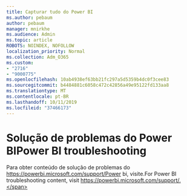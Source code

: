 ```yaml
---
title: Capturar tudo do Power BI
ms.author: pebaum
author: pebaum
manager: mnirkhe
ms.audience: Admin
ms.topic: article
ROBOTS: NOINDEX, NOFOLLOW
localization_priority: Normal
ms.collection: Adm_O365
ms.custom:
- "2716"
- "9000775"
ms.openlocfilehash: 10ab4938ef63bb21fc297a5d5359b4dc0f3cee83
ms.sourcegitcommit: b4484881c6058c472c42856a49e95122fd133aa8
ms.translationtype: MT
ms.contentlocale: pt-BR
ms.lasthandoff: 10/11/2019
ms.locfileid: "37466173"
---
```

# <a name="power-bi-troubleshooting"></a><span data-ttu-id="1b5de-102">Solução de problemas do Power BI</span><span class="sxs-lookup"><span data-stu-id="1b5de-102">Power BI troubleshooting</span></span>

<span data-ttu-id="1b5de-103">Para obter conteúdo de solução de problemas do https://powerbi.microsoft.com/support/Power bi, visite.</span><span class="sxs-lookup"><span data-stu-id="1b5de-103">For Power BI troubleshooting content, visit https://powerbi.microsoft.com/support/.</span></span>